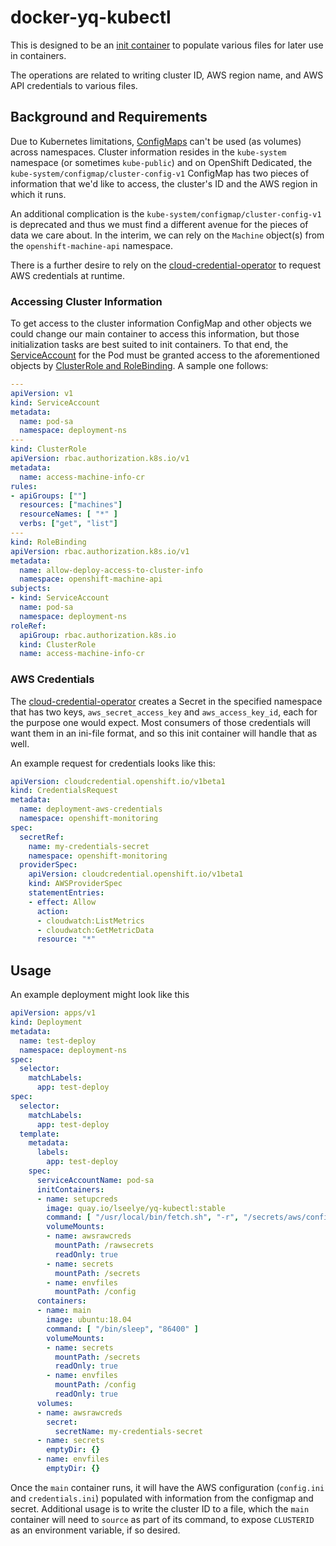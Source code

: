 # docker-yq-kubectl

This is designed to be an [init container](https://kubernetes.io/docs/concepts/workloads/pods/init-containers/) to populate various files for later use in containers.

The operations are related to writing cluster ID, AWS region name, and AWS API credentials to various files.

## Background and Requirements

Due to Kubernetes limitations, [ConfigMaps](https://kubernetes.io/docs/tasks/configure-pod-container/configure-pod-configmap/) can't be used (as volumes) across namespaces. Cluster information resides in the `kube-system` namespace (or sometimes `kube-public`) and on OpenShift Dedicated, the `kube-system/configmap/cluster-config-v1` ConfigMap has two pieces of information that we'd like to access, the cluster's ID and the AWS region in which it runs.

An additional complication is the `kube-system/configmap/cluster-config-v1` is deprecated and thus we must find a different avenue for the pieces of data we care about. In the interim, we can rely on the `Machine` object(s) from the `openshift-machine-api` namespace.

There is a further desire to rely on the [cloud-credential-operator](https://github.com/openshift/cloud-credential-operator) to request AWS credentials at runtime.

### Accessing Cluster Information

To get access to the cluster information ConfigMap and other objects we could change our main container to access this information, but those initialization tasks are best suited to init containers. To that end, the [ServiceAccount](https://kubernetes.io/docs/tasks/configure-pod-container/configure-service-account/) for the Pod must be granted access to the aforementioned objects by [ClusterRole and RoleBinding](https://kubernetes.io/docs/reference/access-authn-authz/rbac/). A sample one follows:

```yaml
---
apiVersion: v1
kind: ServiceAccount
metadata:
  name: pod-sa
  namespace: deployment-ns
---
kind: ClusterRole
apiVersion: rbac.authorization.k8s.io/v1
metadata:
  name: access-machine-info-cr
rules:
- apiGroups: [""]
  resources: ["machines"]
  resourceNames: [ "*" ]
  verbs: ["get", "list"]
---
kind: RoleBinding
apiVersion: rbac.authorization.k8s.io/v1
metadata:
  name: allow-deploy-access-to-cluster-info
  namespace: openshift-machine-api
subjects:
- kind: ServiceAccount
  name: pod-sa
  namespace: deployment-ns
roleRef:
  apiGroup: rbac.authorization.k8s.io
  kind: ClusterRole
  name: access-machine-info-cr
```

### AWS Credentials

The [cloud-credential-operator](https://github.com/openshift/cloud-credential-operator) creates a Secret in the specified namespace that has two keys, `aws_secret_access_key` and `aws_access_key_id`, each for the purpose one would expect. Most consumers of those credentials will want them in an ini-file format, and so this init container will handle that as well.

An example request for credentials looks like this:

```yaml
apiVersion: cloudcredential.openshift.io/v1beta1
kind: CredentialsRequest
metadata:
  name: deployment-aws-credentials
  namespace: openshift-monitoring
spec:
  secretRef:
    name: my-credentials-secret
    namespace: openshift-monitoring
  providerSpec:
    apiVersion: cloudcredential.openshift.io/v1beta1
    kind: AWSProviderSpec
    statementEntries:
    - effect: Allow
      action:
      - cloudwatch:ListMetrics
      - cloudwatch:GetMetricData
      resource: "*"
```

## Usage

An example deployment might look like this

```yaml
apiVersion: apps/v1
kind: Deployment
metadata:
  name: test-deploy
  namespace: deployment-ns
spec:
  selector:
    matchLabels:
      app: test-deploy
spec:
  selector:
    matchLabels:
      app: test-deploy
  template:
    metadata:
      labels:
        app: test-deploy
    spec:
      serviceAccountName: pod-sa
      initContainers:
      - name: setupcreds
        image: quay.io/lseelye/yq-kubectl:stable
        command: [ "/usr/local/bin/fetch.sh", "-r", "/secrets/aws/config.ini", "-a", "/rawsecrets/aws_access_key_id", "-A", "/rawsecrets/aws_secret_access_key", "-o", "/secrets/aws/credentials.ini" ]
        volumeMounts:
        - name: awsrawcreds
          mountPath: /rawsecrets
          readOnly: true
        - name: secrets
          mountPath: /secrets
        - name: envfiles
          mountPath: /config
      containers:
      - name: main
        image: ubuntu:18.04
        command: [ "/bin/sleep", "86400" ]
        volumeMounts:
        - name: secrets
          mountPath: /secrets
          readOnly: true
        - name: envfiles
          mountPath: /config
          readOnly: true
      volumes:
      - name: awsrawcreds
        secret:
          secretName: my-credentials-secret
      - name: secrets
        emptyDir: {}
      - name: envfiles
        emptyDir: {}
```

Once the `main` container runs, it will have the AWS configuration (`config.ini` and `credentials.ini`) populated with information from the configmap and secret. Additional usage is to write the cluster ID to a file, which the `main` container will need to `source` as part of its command, to expose `CLUSTERID` as an environment variable, if so desired.
